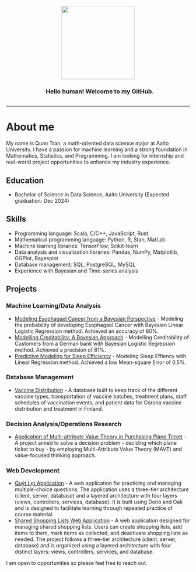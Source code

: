<div style="text-align: center;">
  <img src='https://media.giphy.com/media/JIX9t2j0ZTN9S/giphy.gif' width='200px' style='display: inline-block; vertical-align: middle;'>
  <h3 style='display: inline-block; vertical-align: middle; margin-left: 10px;'> Hello human! Welcome to my GitHub. </h3>
</div>



 <!-- About section -->

---
# About me

My name is Quan Tran, a math-oriented data science major at Aalto University. I have a passion for machine learning and a strong foundation in Mathematics, Statistics, and Programming. I am looking for internship and real-world project opportunities to enhance my industry experience.

## Education
- Bachelor of Science in Data Science, Aalto University (Expected graduation: Dec 2024)

## Skills
- Programming language: Scala, C/C++, JavaScript, Rust
- Mathematical programming language: Python, R, Stan, MatLab
- Machine learning libraries: TensorFlow, Scikit-learn
- Data analysis and visualization libraries: Pandas, NumPy, Matplotlib, GGPlot, Bayesplot
- Database management: SQL, PostgreSQL, MySQL
- Experience with Bayesian and Time-series analysis


## Projects

### Machine Learning/Data Analysis
- [Modeling Esophagael Cancer from a Bayesian Perspective](https://github.com/quan22022003/Bayesian-Analysis-of-Esophageal-Cancer-Risk-Factors) - Modeling the probability of developing Esophagael Cancer with Bayesian Linear Logistic Regression method. Achieved an accuracy of 80%.
- [Modelling Creditability: A Bayesian Approach](https://github.com/quan22022003/Modelling-Creditability-A-Bayesian-Approach) - Modelling Creditability of Customers from a German bank with Bayesian Logistic Regression method. Achieved a precision of 81%.
- [Predictive Modeling for Sleep Efficiency](https://github.com/quan22022003/Predictive-Modeling-for-Sleep-Efficiency-Using-Machine-Learning) - Modeling Sleep Effiency with Linear Regression method. Achieved a low Mean-square Error of 0.5%.

### Database Management
- [Vaccine Distribution](https://github.com/quan22022003/Vaccine-Distribution/blob/main/README.md) - A database built to keep track of the different vaccine types, transportation of vaccine batches, treatment plans, staff schedules of vaccination events, and patient data for Corona vaccine distribution and treatment in Finland.

### Decision Analysis/Operations Research
- [Application of Multi-attribute Value Theory in Purchasing Plane Ticket](https://github.com/quan22022003/decision-making-project) - A project aimed to solve a decision problem - deciding which plane ticket to buy - by employing Multi-Attribute Value Theory (MAVT) and value-focused thinking approach.

### Web Development
- [Quýt Lẹt Application](https://github.com/quan22022003/Drill-and-Practice) - A web application for practicing and managing multiple-choice questions. The application uses a three-tier architecture (client, server, database) and a layered architecture with four layers (views, controllers, services, database). It is built using Deno and Oak and is designed to facilitate learning through repeated practice of course material.
- [Shared Shopping Lists Web Application](https://github.com/quan22022003/shopping-lists-web) -  A web application designed for managing shared shopping lists. Users can create shopping lists, add items to them, mark items as collected, and deactivate shopping lists as needed. The project follows a three-tier architecture (client, server, database) and is organized using a layered architecture with four distinct layers: views, controllers, services, and database.



I am open to opportunities so please feel free to reach out.








